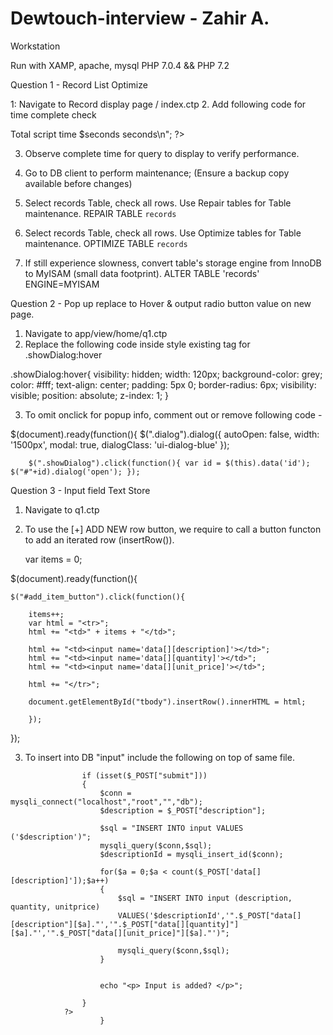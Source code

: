 # Dewtouch-interview  - Zahir A.

Workstation

Run with XAMP, apache, mysql
PHP 7.0.4 && PHP 7.2

Question 1 - Record List Optimize

1: Navigate to Record display page / index.ctp
2. Add following code for time complete check

<?php
$time_start = microtime(TRUE);
$time_end = microtime(true);
$time = $time_end - $time_start;

$seconds = number_format($time,7); 
echo "<br> Total script time $seconds seconds\n";
?>

3. Observe complete time for query to display to verify performance.

4. Go to DB client to perform maintenance; (Ensure a backup copy available before changes) 

5. Select records Table, check all rows. Use Repair tables for Table maintenance.
REPAIR TABLE `records`

6. Select records Table, check all rows. Use Optimize tables for Table maintenance.
OPTIMIZE TABLE `records`

7. If still experience slowness, convert table's storage engine from InnoDB to MyISAM (small data footprint).
ALTER TABLE 'records' ENGINE=MYISAM







Question 2 - Pop up replace to Hover & output radio button value on new page.

1. Navigate to app/view/home/q1.ctp
2. Replace the following code inside style existing tag for .showDialog:hover

.showDialog:hover{
   visibility: hidden;
  width: 120px;
  background-color: grey;
  color: #fff;
  text-align: center;
  padding: 5px 0;
  border-radius: 6px;
  visibility: visible;
  position: absolute;
  z-index: 1;
}

3. To omit onclick for popup info, comment out or remove following code - 

$(document).ready(function(){
	$(".dialog").dialog({
		autoOpen: false,
		width: '1500px',
		modal: true,
		dialogClass: 'ui-dialog-blue'
	});

		$(".showDialog").click(function(){ var id = $(this).data('id'); $("#"+id).dialog('open'); });
		
		
		
		
Question 3 - Input field Text Store


1. Navigate to q1.ctp

2. To use the [+] ADD NEW row button, we require to  call a button functon to add an iterated row (insertRow()).

	var items = 0;

$(document).ready(function(){

	$("#add_item_button").click(function(){

		items++;
		var html = "<tr>";
		html += "<td>" + items + "</td>";

		html += "<td><input name='data[][description]'></td>";
		html += "<td><input name='data[][quantity]'></td>";
		html += "<td><input name='data[][unit_price]'></td>";

		html += "</tr>";
		
		document.getElementById("tbody").insertRow().innerHTML = html;
	
		});
});



3. To insert into DB "input" include the following on top of same file.

<form method="POST" action="">
				<?php

					if (isset($_POST["submit"]))
					{
						$conn = mysqli_connect("localhost","root","","db");
						$description = $_POST["description"];

						$sql = "INSERT INTO input VALUES ('$description')";
						mysqli_query($conn,$sql);
						$descriptionId = mysqli_insert_id($conn);

						for($a = 0;$a < count($_POST['data[][description]']);$a++)
						{
							$sql = "INSERT INTO input (description, quantity, unitprice)
							VALUES('$descriptionId','".$_POST["data[][description"][$a]."','".$_POST["data[][quantity]"]								[$a]."','".$_POST["data[][unit_price]"][$a]."')";

							mysqli_query($conn,$sql);
						}


						echo "<p> Input is added? </p>";

					}
				?>
						}
